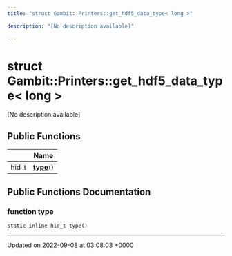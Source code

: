 ```yaml
---
title: "struct Gambit::Printers::get_hdf5_data_type< long >"

description: "[No description available]"

---
```


# struct Gambit::Printers::get_hdf5_data_type< long >



[No description available]

## Public Functions

|                | Name           |
| -------------- | -------------- |
| hid_t | **[type](/documentation/code/classes/structgambit_1_1printers_1_1get__hdf5__data__type_3_01long_01_4/#function-type)**() |

## Public Functions Documentation

### function type

```
static inline hid_t type()
```


-------------------------------

Updated on 2022-09-08 at 03:08:03 +0000